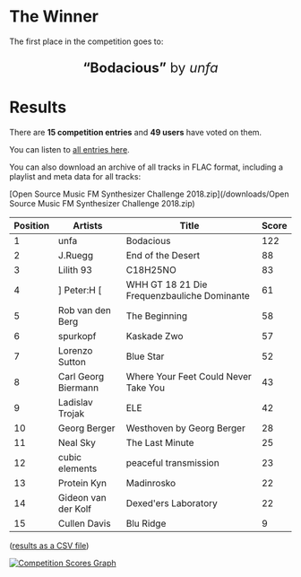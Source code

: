 <!--
.. title: Results
.. slug: results
.. date: 2018-10-28 13:08:03 UTC+01:00
.. tags:
.. category:
.. link:
.. description:
.. type: text
-->


# The Winner

The first place in the competition goes to:

<p style="text-align: center; font-size: x-large;"><strong>“Bodacious”</strong> by <em>unfa</em></p>

# Results

There are **15 competition entries** and **49 users** have voted on
them.

You can listen to [all entries here](/list).

You can also download an archive of all tracks in FLAC format,
including a playlist and meta data for all tracks:

[Open Source Music FM Synthesizer Challenge 2018.zip](/downloads/Open Source Music FM Synthesizer Challenge 2018.zip)

<!--
Position,Artists,Title,Score
1,unfa,Bodacious,122
2,J.Ruegg,End of the Desert,88
3,Lilith 93,C18H25NO,83
4,] Peter:H [,WHH GT 18 21 Die Frequenzbauliche Dominante,61
5,Rob van den Berg,The Beginning,58
6,spurkopf,Kaskade Zwo,57
7,Lorenzo Sutton,Blue Star,52
8,Carl Georg Biermann,Where Your Feet Could Never Take You,43
9,Ladislav Trojak,ELE,42
10,Georg Berger,Westhoven by Georg Berger,28
11,Neal Sky,The Last Minute,25
12,cubic elements,peaceful transmission,23
13,Protein Kyn,Madinrosko,22
14,Gideon van der Kolf,Dexed'ers Laboratory,22
15,Cullen Davis,Blu Ridge,9
-->


| Position | Artists             | Title                                       | Score |
|----------|---------------------|---------------------------------------------|-------|
| 1        | unfa                | Bodacious                                   | 122   |
| 2        | J.Ruegg             | End of the Desert                           | 88    |
| 3        | Lilith 93           | C18H25NO                                    | 83    |
| 4        | ] Peter:H [         | WHH GT 18 21 Die Frequenzbauliche Dominante | 61    |
| 5        | Rob van den Berg    | The Beginning                               | 58    |
| 6        | spurkopf            | Kaskade Zwo                                 | 57    |
| 7        | Lorenzo Sutton      | Blue Star                                   | 52    |
| 8        | Carl Georg Biermann | Where Your Feet Could Never Take You        | 43    |
| 9        | Ladislav Trojak     | ELE                                         | 42    |
| 10       | Georg Berger        | Westhoven by Georg Berger                   | 28    |
| 11       | Neal Sky            | The Last Minute                             | 25    |
| 12       | cubic elements      | peaceful transmission                       | 23    |
| 13       | Protein Kyn         | Madinrosko                                  | 22    |
| 14       | Gideon van der Kolf | Dexed'ers Laboratory                        | 22    |
| 15       | Cullen Davis        | Blu Ridge                                   | 9     |

([results as a CSV file](/downloads/votes.csv))

[![Competition Scores Graph](/img/scoregraph.png)](/img/scoregraph.png)
